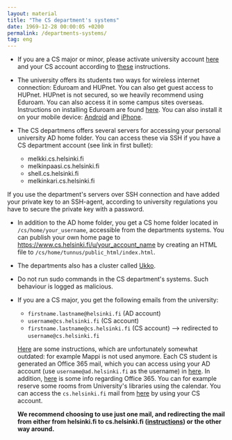 ```yaml
---
layout: material
title: "The CS department's systems"
date: 1969-12-28 00:00:05 +0200
permalink: /departments-systems/
tag: eng
---
```


- If you are a CS major or minor, please activate university account [here](https://helpdesk.it.helsinki.fi/en/instructions/logging-and-connections/user-account/activating-new-username) and your CS account according to [these](https://www.cs.helsinki.fi/en/compfac/user-accounts) instructions.

- The university offers its students two ways for wireless internet connection: Eduroam and HUPnet. You can also get guest access to HUPnet. HUPnet is not secured, so we heavily recommend using Eduroam. You can also access it in some campus sites overseas. Instructions on installing Eduroam are found [here](https://helpdesk.it.helsinki.fi/en/instructions/logging-and-connections/networks/setting-eduroam-installer-package). You can also install it on your mobile device: [Android](https://helpdesk.it.helsinki.fi/en/instructions/computer-and-printing/mobile-devices/eduroam-on-android-devices) and [iPhone](https://helpdesk.it.helsinki.fi/en/instructions/computer-and-printing/mobile-devices/ipad-and-iphone-wireless-connections).

- The CS departmens offers several servers for accessing your personal university AD home folder. You can access these via SSH if you have a CS department account (see link in first bullet):

  - melkki.cs.helsinki.fi
  - melkinpaasi.cs.helsinki.fi
  - shell.cs.helsinki.fi
  - melkinkari.cs.helsinki.fi


<div class="warning">
If you use the department's servers over SSH connection and have added your private key to an SSH-agent, according to university regulations you have to secure the private key with a password.
</div>

- In addition to the AD home folder, you get a CS home folder located in `/cs/home/your_username`, accessible from the departments systems. You can publish your own home page to https://www.cs.helsinki.fi/u/your_account_name by creating an HTML file to `/cs/home/tunnus/public_html/index.html`.

- The departments also has a cluster called [Ukko](https://www.cs.helsinki.fi/en/compfac/high-performance-cluster-ukko).

- Do not run sudo commands in the CS department's systems. Such behaviour is logged as malicious.

- If you are a CS major, you get the following emails from the university:

  - `firstname.lastname@helsinki.fi` (AD account)
  - `username@cs.helsinki.fi` (CS account)
  - `firstname.lastname@cs.helsinki.fi` (CS account) --> redirected to `username@cs.helsinki.fi`

  [Here](https://www.cs.helsinki.fi/compfac/ohjeet/posti/index.en.html) are some instructions, which are unfortunately somewhat outdated: for example Mappi is not used anymore. Each CS student is generated an Office 365 mail, which you can access using your AD account (use `username@ad.helsinki.fi` as the username) in [here](http://www.helsinki.fi/office365/). In addition, [here](https://helpdesk.it.helsinki.fi/en/collaboration-and-publication/office-365/office-365) is some info regarding Office 365. You can for example reserve some rooms from University's libraries using the calendar. You can access the `cs.helsinki.fi` mail from [here](https://webmail.cs.helsinki.fi/lite/) by using your CS account.
  
  **We recommend choosing to use just one mail, and redirecting the mail from either from helsinki.fi to cs.helsinki.fi ([instructions](https://helpdesk.it.helsinki.fi/en/instructions/collaboration-and-publication/e-mail/directing-e-mail-away-office-365)) or the other way around.**